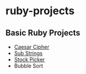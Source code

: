 # ruby-projects

## Basic Ruby Projects

* [Caesar Cipher](./caesar_cipher.rb)
* [Sub Strings](./substring.rb)
* [Stock Picker](./stock_picker.rb)
* Bubble Sort